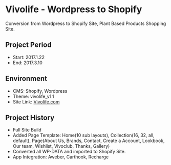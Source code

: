 Vivolife - Wordpress to Shopify
===================================
Conversion from Wordpress to Shopify Site, Plant Based Products Shopping Site.
	
Project Period
----------------------
- Start: 2017.1.22
- End: 2017.3.10

## Environment
- CMS: Shopify, Wordpress
- Theme: vivolife_v1.1
- Site Link: [Vivolife.com](https://www.vivolife.com/)

## Project History

- Full Site Build
- Added Page Template: Home(10 sub layouts), Collection(16, 32, all, default), Page(About Us, Brands, Contact, Create a Account, Lookbook, Our team, Wishlist, Vivoclub, Thanks, Gallery)
- Converted all WP-DATA and imported to Shopify Site.
- App Integration: Aweber, Carthook, Recharge

